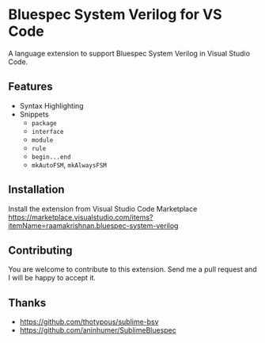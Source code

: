 # Bluespec System Verilog for VS Code
A language extension to support Bluespec System Verilog in Visual Studio Code.

## Features
* Syntax Highlighting
* Snippets
    * `package`
    * `interface`
    * `module`
    * `rule`
    * `begin...end`
    * `mkAutoFSM`, `mkAlwaysFSM`

## Installation
Install the extension from Visual Studio Code Marketplace
https://marketplace.visualstudio.com/items?itemName=raamakrishnan.bluespec-system-verilog

## Contributing
You are welcome to contribute to this extension. Send me a pull request and I will be happy to accept it.

## Thanks
* https://github.com/thotypous/sublime-bsv
* https://github.com/aninhumer/SublimeBluespec